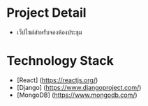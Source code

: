 # Project Detail
 - เว็ปไซต์สำหรับจองห้องประชุม
# Technology Stack
 - [React] (https://reactjs.org/)
 - [Django] (https://www.djangoproject.com/)
 - [MongoDB] (https://www.mongodb.com/)
